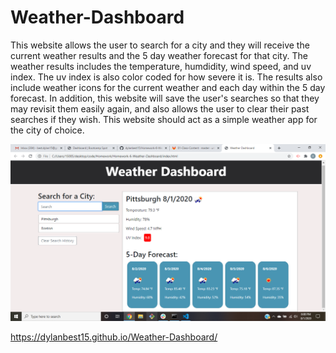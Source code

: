 # Weather-Dashboard
This website allows the user to search for a city and they will receive the current weather results and the 5 day weather forecast for that city. The weather results includes the temperature, humdidity, wind speed, and uv index. The uv index is also color coded for how severe it is. The results also include weather icons for the current weather and each day within the 5 day forecast. In addition, this website will save the user's searches so that they may revisit them easily again, and also allows the user to clear their past searches if they wish. This website should act as a simple weather app for the city of choice.

![Weather-Dashboard](screenshot-hw6.png)

https://dylanbest15.github.io/Weather-Dashboard/
